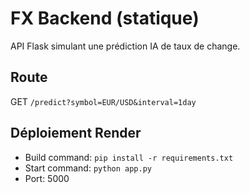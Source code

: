 # FX Backend (statique)
API Flask simulant une prédiction IA de taux de change.

## Route
GET `/predict?symbol=EUR/USD&interval=1day`

## Déploiement Render
- Build command: `pip install -r requirements.txt`
- Start command: `python app.py`
- Port: 5000